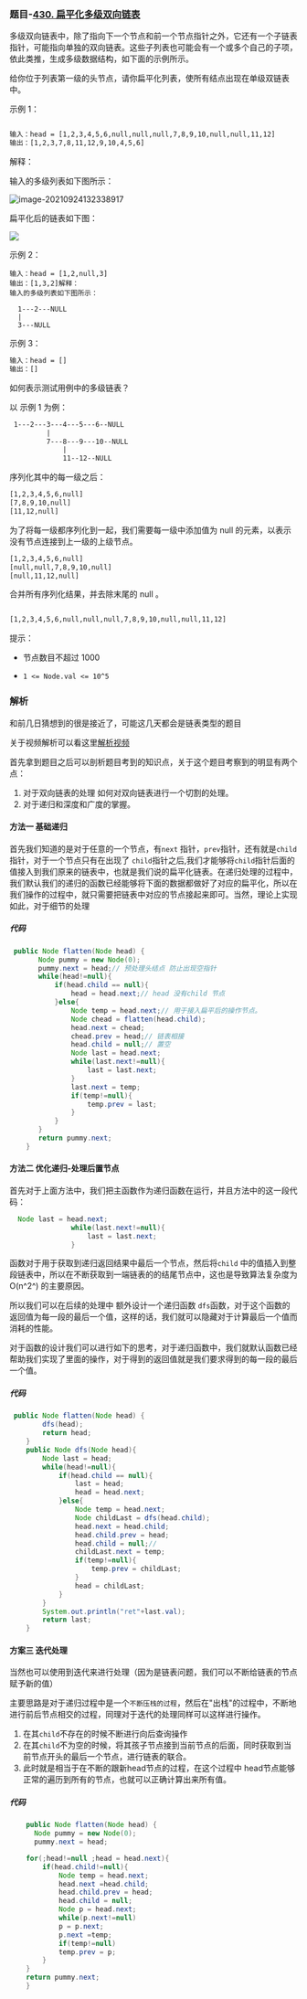 ### 题目-[430. 扁平化多级双向链表](https://leetcode-cn.com/problems/flatten-a-multilevel-doubly-linked-list/)



多级双向链表中，除了指向下一个节点和前一个节点指针之外，它还有一个子链表指针，可能指向单独的双向链表。这些子列表也可能会有一个或多个自己的子项，依此类推，生成多级数据结构，如下面的示例所示。

给你位于列表第一级的头节点，请你扁平化列表，使所有结点出现在单级双链表中。

示例 1：

```txt

输入：head = [1,2,3,4,5,6,null,null,null,7,8,9,10,null,null,11,12]
输出：[1,2,3,7,8,11,12,9,10,4,5,6]
```


解释：

输入的多级列表如下图所示：

![image-20210924132338917](https://assets.leetcode-cn.com/aliyun-lc-upload/uploads/2018/10/12/multilevellinkedlist.png)

扁平化后的链表如下图：

![](https://assets.leetcode-cn.com/aliyun-lc-upload/uploads/2018/10/12/multilevellinkedlistflattened.png)

示例 2：

```
输入：head = [1,2,null,3]
输出：[1,3,2]解释：
输入的多级列表如下图所示：

  1---2---NULL
  |
  3---NULL
```


示例 3：

```txt
输入：head = []
输出：[]
```




如何表示测试用例中的多级链表？

以 示例 1 为例：

```txt
 1---2---3---4---5---6--NULL
         |
         7---8---9---10--NULL
             |
             11--12--NULL
```


序列化其中的每一级之后：

```txt
[1,2,3,4,5,6,null]
[7,8,9,10,null]
[11,12,null]
```

为了将每一级都序列化到一起，我们需要每一级中添加值为 null 的元素，以表示没有节点连接到上一级的上级节点。

```txt
[1,2,3,4,5,6,null]
[null,null,7,8,9,10,null]
[null,11,12,null]
```


合并所有序列化结果，并去除末尾的 null 。

```txt

[1,2,3,4,5,6,null,null,null,7,8,9,10,null,null,11,12]
```


提示：

* 节点数目不超过 1000

* `1 <= Node.val <= 10^5`

### 解析

和前几日猜想到的很是接近了，可能这几天都会是链表类型的题目

关于视频解析可以看这里[解析视频](https://leetcode-cn.com/problems/flatten-a-multilevel-doubly-linked-list/solution/java-dai-ma-jian-ji-yi-dong-si-lu-qing-x-j7rm/)

首先拿到题目之后可以剖析题目考到的知识点，关于这个题目考察到的明显有两个点：

1. 对于双向链表的处理 如何对双向链表进行一个切割的处理。
2. 对于递归和深度和广度的掌握。 

#### 方法一 基础递归

首先我们知道的是对于任意的一个节点，有`next` 指针，`prev`指针，还有就是`child`指针，对于一个节点只有在出现了 `child`指针之后,我们才能够将`child`指针后面的值接入到我们原来的链表中，也就是我们说的扁平化链表。在递归处理的过程中，我们默认我们的递归的函数已经能够将下面的数据都做好了对应的扁平化，所以在我们操作的过程中，就只需要把链表中对应的节点接起来即可。当然，理论上实现如此，对于细节的处理

##### 代码

```java
 public Node flatten(Node head) {
       Node pummy = new Node(0);
       pummy.next = head;// 预处理头结点 防止出现空指针
       while(head!=null){
           if(head.child == null){
               head = head.next;// head 没有child 节点 
           }else{ 
               Node temp = head.next;// 用于接入扁平后的操作节点。
               Node chead = flatten(head.child);
               head.next = chead;
               chead.prev = head;// 链表相接
               head.child = null;// 置空
               Node last = head.next;
               while(last.next!=null){
                   last = last.next;
               }
               last.next = temp;
               if(temp!=null){
                   temp.prev = last;
               }
           }
       }
       return pummy.next;
    }
```

#### 方法二 优化递归-处理后置节点

首先对于上面方法中，我们把主函数作为递归函数在运行，并且方法中的这一段代码：

```java
  Node last = head.next;
               while(last.next!=null){
                   last = last.next;
               }
```

函数对于用于获取到递归返回结果中最后一个节点，然后将`child`	中的值插入到整段链表中，所以在不断获取到一端链表的的结尾节点中，这也是导致算法复杂度为O(n^2^) 的主要原因。

所以我们可以在后续的处理中 额外设计一个递归函数 `dfs`函数，对于这个函数的返回值为每一段的最后一个值，这样的话，我们就可以隐藏对于计算最后一个值而消耗的性能。

对于函数的设计我们可以进行如下的思考，对于递归函数中，我们就默认函数已经帮助我们实现了里面的操作，对于得到的返回值就是我们要求得到的每一段的最后一个值。

##### 代码

```java
 public Node flatten(Node head) {
        dfs(head);
        return head;
    }
    public Node dfs(Node head){
        Node last = head;
        while(head!=null){
            if(head.child == null){
                last = head;
                head = head.next;
            }else{
                Node temp = head.next;
                Node childLast = dfs(head.child);
                head.next = head.child;
                head.child.prev = head;
                head.child = null;//
                childLast.next = temp;
                if(temp!=null){
                    temp.prev = childLast;
                }
                head = childLast;
            }
        }
        System.out.println("ret"+last.val);
        return last;
    }
```

#### 方案三 迭代处理

当然也可以使用到迭代来进行处理（因为是链表问题，我们可以不断给链表的节点赋予新的值）

主要思路是对于递归过程中是一个`不断压栈的过程`，然后在"出栈"的过程中，不断地进行前后节点相交的过程，同理对于迭代的处理同样可以这样进行操作。

1. 在其`child`不存在的时候不断进行向后查询操作
2. 在其`child`不为空的时候，将其孩子节点接到当前节点的后面，同时获取到当前节点开头的最后一个节点，进行链表的联合。
3. 此时就是相当于在不断的跟新head节点的过程，在这个过程中 head节点能够正常的遍历到所有的节点，也就可以正确计算出来所有值。

##### 代码

```java
    public Node flatten(Node head) {
      Node pummy = new Node(0);
      pummy.next = head;

    for(;head!=null ;head = head.next){
        if(head.child!=null){
            Node temp = head.next;
            head.next =head.child;
            head.child.prev = head;
            head.child = null;
            Node p = head.next;
            while(p.next!=null)
            p = p.next;
            p.next =temp;
            if(temp!=null)
            temp.prev = p;
        }
    }
    return pummy.next;
    }
```

